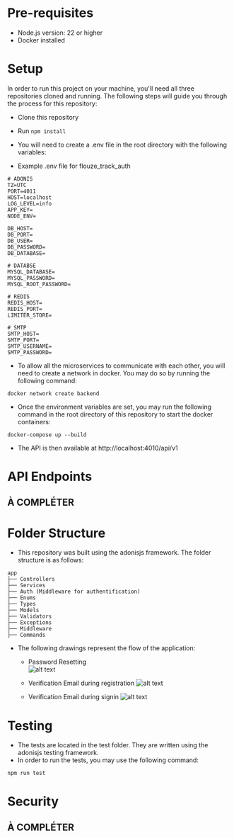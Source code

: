 # Pre-requisites

- Node.js version: 22 or higher
- Docker installed

# Setup

In order to run this project on your machine, you'll need all three repositories cloned and running. The following steps will guide you through the process for this repository:

- Clone this repository
- Run `npm install`
- You will need to create a .env file in the root directory with the following variables:

- Example .env file for flouze_track_auth

```
# ADONIS
TZ=UTC
PORT=4011
HOST=localhost
LOG_LEVEL=info
APP_KEY=
NODE_ENV=

DB_HOST=
DB_PORT=
DB_USER=
DB_PASSWORD=
DB_DATABASE=

# DATABSE
MYSQL_DATABASE=
MYSQL_PASSWORD=
MYSQL_ROOT_PASSWORD=

# REDIS
REDIS_HOST=
REDIS_PORT=
LIMITER_STORE=

# SMTP
SMTP_HOST=
SMTP_PORT=
SMTP_USERNAME=
SMTP_PASSWORD=
```

- To allow all the microservices to communicate with each other, you will need to create a network in docker. You may do so by running the following command:

```
docker network create backend
```

- Once the environment variables are set, you may run the following command in the root directory of this repository to start the docker containers:

```
docker-compose up --build
```

- The API is then available at http://localhost:4010/api/v1

# API Endpoints

## À COMPLÉTER

# Folder Structure

- This repository was built using the adonisjs framework. The folder structure is as follows:

```
app
├── Controllers
├── Services
├── Auth (Middleware for authentification)
├── Enums
├── Types
├── Models
├── Validators
├── Exceptions
├── Middleware
├── Commands
```

- The following drawings represent the flow of the application:

  - Password Resetting  
    ![alt text](./docs/password_reset.png)

  - Verification Email during registration
    ![alt text](./docs/verification_email_register.png)

  - Verification Email during signin
    ![alt text](./docs/verification_email_signin.png)

# Testing

- The tests are located in the test folder. They are written using the adonisjs testing framework.
- In order to run the tests, you may use the following command:

```
npm run test
```

# Security

## À COMPLÉTER
